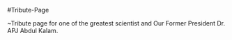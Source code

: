 #Tribute-Page

~Tribute page for one of the greatest scientist and Our Former President Dr. APJ Abdul Kalam.
